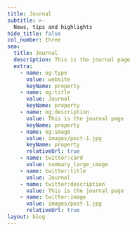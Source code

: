 ```yaml
---
title: Journal
subtitle: >-
  News, tips and highlights
hide_title: false
col_number: three
seo:
  title: Journal
  description: This is the journal page
  extra:
    - name: og:type
      value: website
      keyName: property
    - name: og:title
      value: Journal
      keyName: property
    - name: og:description
      value: This is the journal page
      keyName: property
    - name: og:image
      value: images/post-1.jpg
      keyName: property
      relativeUrl: true
    - name: twitter:card
      value: summary_large_image
    - name: twitter:title
      value: Journal
    - name: twitter:description
      value: This is the journal page
    - name: twitter:image
      value: images/post-1.jpg
      relativeUrl: true
layout: blog
---
```

